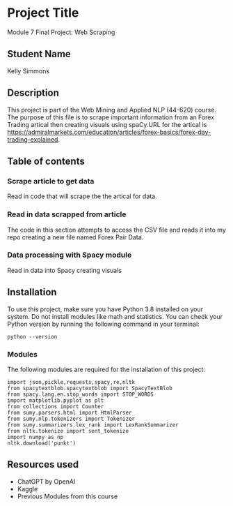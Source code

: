 # Project Title

Module 7 Final Project: Web Scraping

## Student Name
Kelly Simmons

## Description
This project is part of the Web Mining and Applied NLP (44-620) course. The purpose of this file is to scrape important information from an Forex Trading artical then creating visuals using spaCy.URL for the artical is https://admiralmarkets.com/education/articles/forex-basics/forex-day-trading-explained. 

## Table of contents

### Scrape article to get data
Read in code that will scrape the the artical for data.

### Read in data scrapped from article
The code in this section attempts to access the CSV file and reads it into my repo creating a new file named Forex Pair Data.

### Data processing with Spacy module
Read in data into Spacy creating visuals

## Installation

To use this project, make sure you have Python 3.8 installed on your system. Do not install modules like math and statistics. You can check your Python version by running the following command in your terminal:

```shell
python --version
```

### Modules

The following modules are required for the installation of this project:
<br>
```
import json,pickle,requests,spacy,re,nltk
from spacytextblob.spacytextblob import SpacyTextBlob
from spacy.lang.en.stop_words import STOP_WORDS
import matplotlib.pyplot as plt
from collections import Counter
from sumy.parsers.html import HtmlParser
from sumy.nlp.tokenizers import Tokenizer
from sumy.summarizers.lex_rank import LexRankSummarizer
from nltk.tokenize import sent_tokenize
import numpy as np
nltk.download('punkt')
```

## Resources used

- ChatGPT by OpenAI
- Kaggle
- Previous Modules from this course
